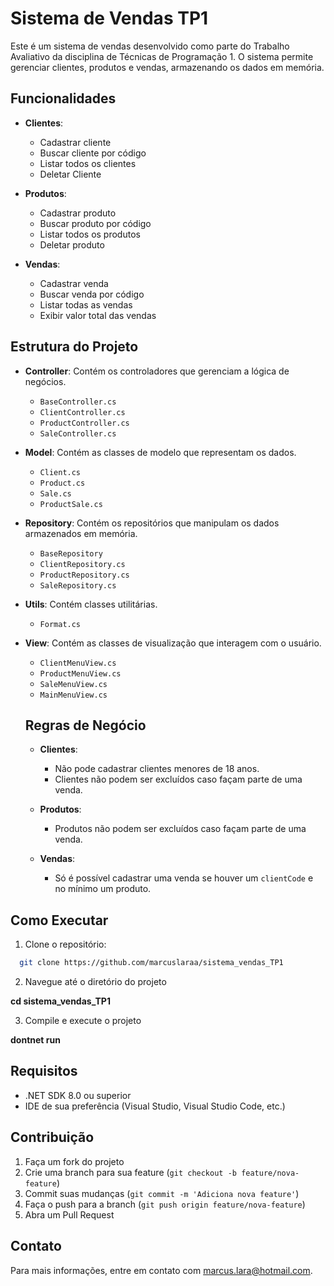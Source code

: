 # Sistema de Vendas TP1

Este é um sistema de vendas desenvolvido como parte do Trabalho Avaliativo da disciplina de Técnicas de Programação 1. O sistema permite gerenciar clientes, produtos e vendas, armazenando os dados em memória.

## Funcionalidades

- **Clientes**:

  - Cadastrar cliente
  - Buscar cliente por código
  - Listar todos os clientes
  - Deletar Cliente

- **Produtos**:

  - Cadastrar produto
  - Buscar produto por código
  - Listar todos os produtos
  - Deletar produto

- **Vendas**:
  - Cadastrar venda
  - Buscar venda por código
  - Listar todas as vendas
  - Exibir valor total das vendas

## Estrutura do Projeto

- **Controller**: Contém os controladores que gerenciam a lógica de negócios.

  - `BaseController.cs`
  - `ClientController.cs`
  - `ProductController.cs`
  - `SaleController.cs`

- **Model**: Contém as classes de modelo que representam os dados.

  - `Client.cs`
  - `Product.cs`
  - `Sale.cs`
  - `ProductSale.cs`

- **Repository**: Contém os repositórios que manipulam os dados armazenados em memória.

  - `BaseRepository`
  - `ClientRepository.cs`
  - `ProductRepository.cs`
  - `SaleRepository.cs`

- **Utils**: Contém classes utilitárias.

  - `Format.cs`

- **View**: Contém as classes de visualização que interagem com o usuário.

  - `ClientMenuView.cs`
  - `ProductMenuView.cs`
  - `SaleMenuView.cs`
  - `MainMenuView.cs`

  ## Regras de Negócio

  - **Clientes**:

    - Não pode cadastrar clientes menores de 18 anos.
    - Clientes não podem ser excluídos caso façam parte de uma venda.

  - **Produtos**:

    - Produtos não podem ser excluídos caso façam parte de uma venda.

  - **Vendas**:
    - Só é possível cadastrar uma venda se houver um `clientCode` e no mínimo um produto.

## Como Executar

1. Clone o repositório:

```bash
  git clone https://github.com/marcuslaraa/sistema_vendas_TP1

```

2. Navegue até o diretório do projeto

**cd sistema_vendas_TP1**

3. Compile e execute o projeto

**dontnet run**

## Requisitos

- .NET SDK 8.0 ou superior
- IDE de sua preferência (Visual Studio, Visual Studio Code, etc.)

## Contribuição

1. Faça um fork do projeto
2. Crie uma branch para sua feature (`git checkout -b feature/nova-feature`)
3. Commit suas mudanças (`git commit -m 'Adiciona nova feature'`)
4. Faça o push para a branch (`git push origin feature/nova-feature`)
5. Abra um Pull Request

## Contato

Para mais informações, entre em contato com [marcus.lara@hotmail.com](mailto:marcus.lara@hotmail.com).
